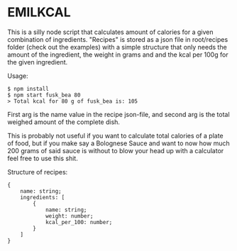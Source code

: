 # EMILKCAL
<p>
This is a silly node script that calculates amount of calories for a given combination of
ingredients.
"Recipes" is stored as a json file in root/recipes folder (check out the examples) with a simple structure that only needs
the amount of the ingredient, the weight in grams and and the kcal per 100g for the given ingredient.
</p>
Usage:
    
    $ npm install
    $ npm start fusk_bea 80
    > Total kcal for 80 g of fusk_bea is: 105

First arg is the name value in the recipe json-file, and second arg is the total weighed amount of the complete dish.

This is probably not useful if you want to calculate total calories of a plate of food, but if you make say a Bolognese Sauce
and want to now how much 200 grams of said sauce is without to blow your head up with a calculator feel free to use this shit.

Structure of recipes:
```
{
    name: string;
    ingredients: [
        {
            name: string;
            weight: number;
            kcal_per_100: number;
        }
    ]
}
```
